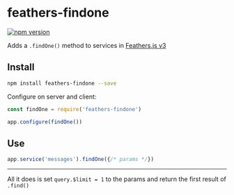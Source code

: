 # feathers-findone

[![npm version](https://d25lcipzij17d.cloudfront.net/badge.svg?id=js&type=6&v=1.0.1&x2=0)](https://www.npmjs.com/package/feathers-findone)

Adds a `.findOne()` method to services in [Feathers.js v3](https://github.com/feathersjs/feathers)

## Install

```bash
npm install feathers-findone --save
```

Configure on server and client:

```javascript
const findOne = require('feathers-findone')

app.configure(findOne())
```

## Use

```javascript
app.service('messages').findOne({/* params */})
```
---
All it does is set `query.$limit = 1` to the params and return the first result of `.find()`
